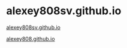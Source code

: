 # alexey808sv.github.io

[alexey808sv.github.io](https://github.com/Alexey808/alexey808sv.github.io)  

[alexey808.github.io](https://github.com/Alexey808/alexey808.github.io)